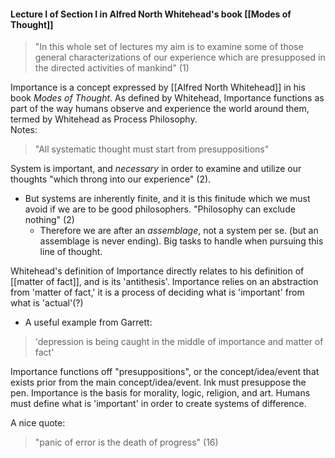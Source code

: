#### Lecture I of Section I in Alfred North Whitehead's book [[Modes of Thought]]

> "In this whole set of lectures my aim is to examine some of those general characterizations of our experience which are presupposed in the directed activities of mankind" (1)

Importance is a concept expressed by [[Alfred North Whitehead]] in his book *Modes of Thought*. As defined by Whitehead, Importance functions as part of the way humans observe and experience the world around them, termed by Whitehead as Process Philosophy.<br>
Notes:
> "All systematic thought must start from presuppositions"

System is important, and *necessary* in order to examine and utilize our thoughts "which throng into our experience" (2).
- But systems are inherently finite, and it is this finitude which we must avoid if we are to be good philosophers. "Philosophy can exclude nothing" (2)
	- Therefore we are after an *assemblage*, not a system per se. (but an assemblage is never ending). Big tasks to handle when pursuing this line of thought. 

Whitehead's definition of Importance directly relates to his definition of [[matter of fact]], and is its 'antithesis'. Importance relies on an abstraction from 'matter of fact,' it is a process of deciding what is 'important' from what is 'actual'(?)
- A useful example from Garrett:
> 'depression is being caught in the middle of importance and matter of fact'

Importance functions off "presuppositions", or the concept/idea/event that exists prior from the main concept/idea/event. Ink must presuppose the pen.
Importance is the basis for morality, logic, religion, and art. Humans must define what is 'important' in order to create systems of difference. 

A nice quote:
>"panic of error is the death of progress" (16)

